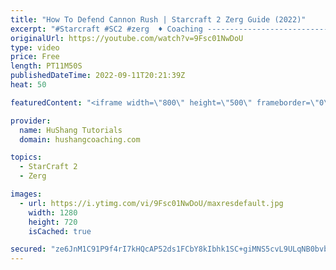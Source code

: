```yaml
---
title: "How To Defend Cannon Rush | Starcraft 2 Zerg Guide (2022)"
excerpt: "#Starcraft #SC2 #zerg  ♦ Coaching -------------------------------------------------------------------------- Website: https://www.hushangcoaching.com  Interested in Starcraft lessons? Check out my website! I would love to help you improve and reach your goals. I've been coaching for several years and"
originalUrl: https://youtube.com/watch?v=9Fsc01NwDoU
type: video
price: Free
length: PT11M50S
publishedDateTime: 2022-09-11T20:21:39Z
heat: 50

featuredContent: "<iframe width=\"800\" height=\"500\" frameborder=\"0\" src=\"https://www.youtube.com/embed/9Fsc01NwDoU\" allow=\"accelerometer; autoplay; encrypted-media; gyroscope; picture-in-picture\" allowfullscreen></iframe>"

provider:
  name: HuShang Tutorials
  domain: hushangcoaching.com

topics:
  - StarCraft 2
  - Zerg

images:
  - url: https://i.ytimg.com/vi/9Fsc01NwDoU/maxresdefault.jpg
    width: 1280
    height: 720
    isCached: true

secured: "ze6JnM1C91P9f4rI7kHQcAP52ds1FCbY8kIbhk1SC+giMNS5cvL9ULqNB0bvbE/pM847tAJ86dPgb2kjmOGluAbnsoFZT9EukI7dxv94MIujKiVuyKM/UF//uupOZC/IF9ftikKQszH9A7gAcQqlvPV3WzOPRvS3WrU0n4BPoVQf8v5jdDvTaKkcJTRhfwPQgb6fLxwaqYBbkuclerhdO/0HFPURQcEQI52Q7jxHjd0MqyAADSZy5OdPbAGA7VfC/DIq1crMzfzZ/awB8XsJN4UJcn/1aUKBP+EseJDfbVMBTA/fj8/pMnfCliGqzn8DrFiJDOkxleJgcNqLBMc2e2fhQ14jj3/dWCfQqkt2FqWyd+NjjeGD6cdCcGbXRYyn2fII73Mjr8m/0qoWpo9Syj42zjaOhti1sKXD9vYTBpI=;gRRMhm08SvgQSf2UyOMKKw=="
---
```


